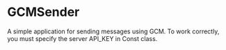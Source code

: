 # GCMSender
A simple application for sending messages using GCM. 
To work correctly, you must specify the server API_KEY in Const class.
